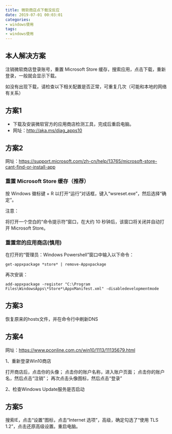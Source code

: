 ```yaml
---
title: 微软商店点下载没反应
date: 2019-07-01 00:03:01
categories:
- windows使用
tags:
- windows使用
---
```



## 本人解决方案

注销微软商店登录账号，重置 Microsoft Store 缓存，搜索应用，点击下载，重新登录，一般就会显示下载。

如没有出现下载，请检查以下相关配置是否正常，可重复几次（可能和本地的网络有关系）

## 方案1

- 下载及安装微软官方的应用商店检测工具，完成后重启电脑。
- 网址：<http://aka.ms/diag_apps10>

## 方案2

网址：<https://support.microsoft.com/zh-cn/help/13765/microsoft-store-cant-find-or-install-app>

### 重置 Microsoft Store 缓存（推荐）

按 Windows 徽标键 + R 以打开“运行”对话框，键入“wsreset.exe”，然后选择“确定”。

注意：

将打开一个空白的“命令提示符”窗口，在大约 10 秒钟后，该窗口将关闭并自动打开 Microsoft Store。

### 重置您的应用商店(慎用)

在打开的“管理员：Windows Powershell”窗口中输入以下命令：

```log
get-appxpackage *store* | remove-Appxpackage
```

再次安装：

```log
add-appxpackage -register "C:\Program Files\WindowsApps\*Store*\AppxManifest.xml" -disabledevelopmentmode
```

## 方案3

恢复原来的hosts文件，并在命令行中刷新DNS

## 方案4

网址：<https://www.pconline.com.cn/win10/1113/11135679.html>

1、重新登录Win10商店

打开商店后，点击你的头像；
点击你的账户名称，进入账户页面；
点击你的账户名，然后点击“注销”；
再次点击头像图标，然后点击“登录”

2、检查Windows Update服务是否启动

## 方案5

搜索IE，点击“设置”图标，点击“Internet 选项”，高级，确定勾选了“使用 TLS 1.2”，点击还原高级设置。重启电脑。
